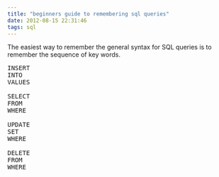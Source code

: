 ```yaml
---
title: "beginners guide to remembering sql queries"
date: 2012-08-15 22:31:46
tags: sql
---
```


<p>
The easiest way to remember the general syntax for SQL queries is to remember the sequence of key words.</p>

<pre>
INSERT 
INTO
VALUES

SELECT
FROM
WHERE

UPDATE
SET 
WHERE

DELETE
FROM
WHERE
</pre>

</p>
